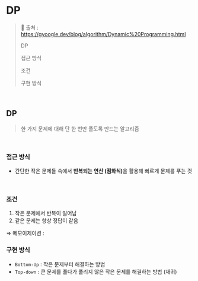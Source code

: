 # DP

> 🔗 출처 : https://gyoogle.dev/blog/algorithm/Dynamic%20Programming.html
>
> DP
> 
> 접근 방식
>
> 조건
>
> 구현 방식

<br/>

## DP
> 한 가지 문제에 대해 단 한 번만 풀도록 만드는 알고리즘

<br/>

### 접근 방식
- 간단한 작은 문제들 속에서 <b>반복되는 연산 (점화식)</b>을 활용해 빠르게 문제를 푸는 것

<br/>

### 조건
1. 작은 문제에서 반복이 일어남
2. 같은 문제는 항상 정답이 같음

⇒ 메모이제이션 :
<br/>

### 구현 방식
- <code>Bottom-Up</code> : 작은 문제부터 해결하는 방법
- <code>Top-down</code> : 큰 문제를 풀다가 풀리지 않은 작은 문제를 해결하는 방법 (재귀)

<br/>
